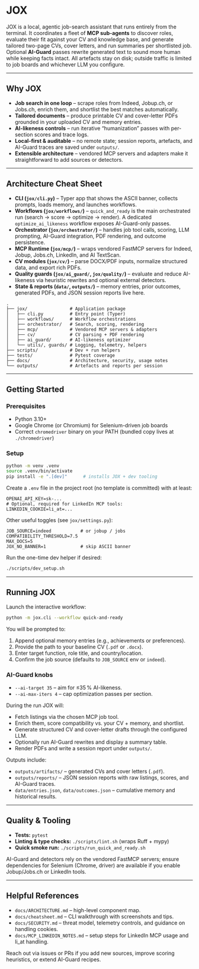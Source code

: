 # JOX

JOX is a local, agentic job-search assistant that runs entirely from the terminal. It coordinates a fleet of **MCP sub-agents** to discover roles, evaluate their fit against your CV and knowledge base, and generate tailored two-page CVs, cover letters, and run summaries per shortlisted job. Optional **AI-Guard** passes rewrite generated text to sound more human while keeping facts intact. All artefacts stay on disk; outside traffic is limited to job boards and whichever LLM you configure.

---

## Why JOX

- **Job search in one loop** – scrape roles from Indeed, Jobup.ch, or Jobs.ch, enrich them, and shortlist the best matches automatically.
- **Tailored documents** – produce printable CV and cover-letter PDFs grounded in your uploaded CV and memory entries.
- **AI-likeness controls** – run iterative “humanization” passes with per-section scores and trace logs.
- **Local-first & auditable** – no remote state; session reports, artefacts, and AI-Guard traces are saved under `outputs/`.
- **Extensible architecture** – vendored MCP servers and adapters make it straightforward to add sources or detectors.

---

## Architecture Cheat Sheet

- **CLI (`jox/cli.py`)** – Typer app that shows the ASCII banner, collects prompts, loads memory, and launches workflows.
- **Workflows (`jox/workflows/`)** – `quick_and_ready` is the main orchestrated run (search → score → optimize → render). A dedicated `optimize_ai_likeness` workflow exposes AI-Guard-only passes.
- **Orchestrator (`jox/orchestrator/`)** – handles job tool calls, scoring, LLM prompting, AI-Guard integration, PDF rendering, and outcome persistence.
- **MCP Runtime (`jox/mcp/`)** – wraps vendored FastMCP servers for Indeed, Jobup, Jobs.ch, LinkedIn, and AI TextScan.
- **CV modules (`jox/cv/`)** – parse DOCX/PDF inputs, normalize structured data, and export rich PDFs.
- **Quality guards (`jox/ai_guard/`, `jox/quality/`)** – evaluate and reduce AI-likeness via heuristic rewrites and optional external detectors.
- **State & reports (`data/`, `outputs/`)** – memory entries, prior outcomes, generated PDFs, and JSON session reports live here.

```
.
├── jox/                # Application package
│   ├── cli.py          # Entry point (Typer)
│   ├── workflows/      # Workflow orchestrations
│   ├── orchestrator/   # Search, scoring, rendering
│   ├── mcp/            # Vendored MCP servers & adapters
│   ├── cv/             # CV parsing + PDF rendering
│   ├── ai_guard/       # AI-likeness optimizer
│   └── utils/, guards/ # Logging, telemetry, helpers
├── scripts/            # Dev + run helpers
├── tests/              # Pytest coverage
├── docs/               # Architecture, security, usage notes
└── outputs/            # Artefacts and reports per session
```

---

## Getting Started

### Prerequisites
- Python 3.10+
- Google Chrome (or Chromium) for Selenium-driven job boards
- Correct `chromedriver` binary on your PATH (bundled copy lives at `./chromedriver`)

### Setup

```bash
python -m venv .venv
source .venv/bin/activate
pip install -e ".[dev]"      # installs JOX + dev tooling
```

Create a `.env` file in the project root (no template is committed) with at least:

```
OPENAI_API_KEY=sk-...
# Optional, required for LinkedIn MCP tools:
LINKEDIN_COOKIE=li_at=...
```

Other useful toggles (see `jox/settings.py`):

```
JOB_SOURCE=indeed           # or jobup / jobs
COMPATIBILITY_THRESHOLD=7.5
MAX_DOCS=5
JOX_NO_BANNER=1             # skip ASCII banner
```

Run the one-time dev helper if desired:

```bash
./scripts/dev_setup.sh
```

---

## Running JOX

Launch the interactive workflow:

```bash
python -m jox.cli --workflow quick-and-ready
```

You will be prompted to:

1. Append optional memory entries (e.g., achievements or preferences).
2. Provide the path to your baseline CV (`.pdf` or `.docx`).
3. Enter target function, role title, and country/location.
4. Confirm the job source (defaults to `JOB_SOURCE` env or `indeed`).

### AI-Guard knobs
- `--ai-target 35` – aim for ≤35 % AI-likeness.
- `--ai-max-iters 4` – cap optimization passes per section.

During the run JOX will:

- Fetch listings via the chosen MCP job tool.
- Enrich them, score compatibility vs. your CV + memory, and shortlist.
- Generate structured CV and cover-letter drafts through the configured LLM.
- Optionally run AI-Guard rewrites and display a summary table.
- Render PDFs and write a session report under `outputs/`.

Outputs include:
- `outputs/artifacts/` – generated CVs and cover letters (`.pdf`).
- `outputs/reports/` – JSON session reports with raw listings, scores, and AI-Guard traces.
- `data/entries.json`, `data/outcomes.json` – cumulative memory and historical results.

---

## Quality & Tooling

- **Tests:** `pytest`
- **Linting & type checks:** `./scripts/lint.sh` (wraps Ruff + mypy)
- **Quick smoke run:** `./scripts/run_quick_and_ready.sh`

AI-Guard and detectors rely on the vendored FastMCP servers; ensure dependencies for Selenium (Chrome, driver) are available if you enable Jobup/Jobs.ch or LinkedIn tools.

---

## Helpful References

- `docs/ARCHITECTURE.md` – high-level component map.
- `docs/cheatsheet.md` – CLI walkthrough with screenshots and tips.
- `docs/SECURITY.md` – threat model, telemetry controls, and guidance on handling cookies.
- `docs/MCP_LINKEDIN_NOTES.md` – setup steps for LinkedIn MCP usage and li_at handling.

Reach out via issues or PRs if you add new sources, improve scoring heuristics, or extend AI-Guard recipes.
